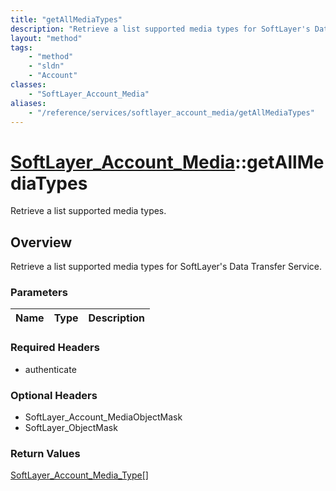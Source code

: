 ```yaml
---
title: "getAllMediaTypes"
description: "Retrieve a list supported media types for SoftLayer's Data Transfer Service."
layout: "method"
tags:
    - "method"
    - "sldn"
    - "Account"
classes:
    - "SoftLayer_Account_Media"
aliases:
    - "/reference/services/softlayer_account_media/getAllMediaTypes"
---
```

# [SoftLayer_Account_Media](/reference/services/SoftLayer_Account_Media)::getAllMediaTypes

Retrieve a list supported media types.


## Overview 
Retrieve a list supported media types for SoftLayer's Data Transfer Service.

### Parameters 
|Name | Type | Description |
| --- | --- | --- |


### Required Headers
* authenticate

### Optional Headers
* SoftLayer_Account_MediaObjectMask
* SoftLayer_ObjectMask

### Return Values
<a href='/reference/datatypes/SoftLayer_Account_Media_Type'>SoftLayer_Account_Media_Type[] </a>

